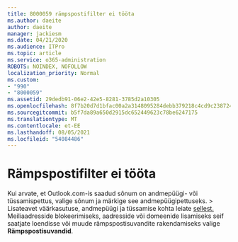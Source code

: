 ```yaml
---
title: 8000059 rämpspostifilter ei tööta
ms.author: daeite
author: daeite
manager: jackiesm
ms.date: 04/21/2020
ms.audience: ITPro
ms.topic: article
ms.service: o365-administration
ROBOTS: NOINDEX, NOFOLLOW
localization_priority: Normal
ms.custom:
- "990"
- "8000059"
ms.assetid: 29dedb91-06e2-42e5-8281-3785d2a10305
ms.openlocfilehash: 8f7b20d7d1bfac00a2a3148095284debb379218c4cd9c2387249df994fbb08b6
ms.sourcegitcommit: b5f7da89a650d2915dc652449623c78be6247175
ms.translationtype: MT
ms.contentlocale: et-EE
ms.lasthandoff: 08/05/2021
ms.locfileid: "54084486"
---
```

# <a name="spam-filter-not-working"></a>Rämpspostifilter ei tööta

Kui arvate, et Outlook.com-is saadud sõnum on andmepüügi- või tüssamispettus, valige sõnum  ja märkige see andmepüügipettuseks. \>  Lisateavet väärkasutuse, andmepüügi ja tüssamise kohta leiate [sellest.](https://support.office.com/article/0d882ea5-eedc-4bed-aebc-079ffa1105a3?wt.mc_id=Office_Outlook_com_Alchemy) Meiliaadresside blokeerimiseks, aadresside või domeenide lisamiseks seif saatjate loendisse või muude rämpspostisuvandite rakendamiseks valige **Rämpspostisuvandid**.
  